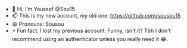 - 👋 Hi, I’m Youssef @Sou15
- 📫 This is my new account, my old one: https://github.com/sousou15
- 😄 Pronouns: Sousou
- ⚡ Fun fact: I lost my previous account. Funny, isn't it? Tbh I don't recommend using an authenticator unless you really need it 😂.

<!---
Sou15/Sou15 is a ✨ special ✨ repository because its `README.md` (this file) appears on your GitHub profile.
You can click the Preview link to take a look at your changes.
--->
